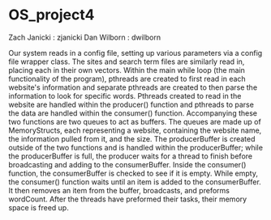 # OS_project4

Zach Janicki : zjanicki 
Dan Wilborn : dwilborn


Our system reads in a config file, setting up various parameters via a config file wrapper class. The sites and search term files are similarly read in, placing each in their own vectors. Within the main while loop (the main functionality of the program), pthreads are created to first read in each website's information and separate pthreads are created to then parse the information to look for specific words. Pthreads created to read in the website are handled within the producer() function and pthreads to parse the data are handled within the consumer() function. Accompanying these two functions are two queues to act as buffers. The queues are made up of MemoryStructs, each representing a website, containing the website name, the information pulled from it, and the size. The producerBuffer is created outside of the two functions and is handled within the producerBuffer; while the producerBuffer is full, the producer waits for a thread to finish before broadcasting and adding to the consumerBuffer. Inside the consumer() function, the consumerBuffer is checked to see if it is empty. While empty, the consumer() function waits until an item is added to the consumerBuffer. It then removes an item from the buffer, broadcasts, and preforms wordCount. After the threads have preformed their tasks, their memory space is freed up.


